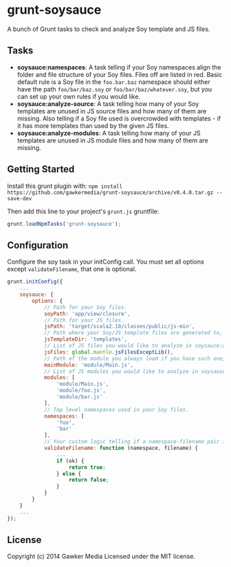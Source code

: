 # grunt-soysauce

A bunch of Grunt tasks to check and analyze Soy template and JS files.

## Tasks
- **soysauce:namespaces**: A task telling if your Soy namespaces align the folder and file structure of your Soy files. Files off are listed in red. Basic default rule is a Soy file in the `foo.bar.baz` namespace should either have the path `foo/bar/baz.soy` or `foo/bar/baz/whatever.soy`, but you can set up your own rules if you would like.
- **soysauce:analyze-source**: A task telling how many of your Soy templates are unused in JS source files and how many of them are missing. Also telling if a Soy file used is overcrowded with templates - if it has more templates than used by the given JS files.
- **soysauce:analyze-modules**: A task telling how many of your JS templates are unused in JS module files and how many of them are missing.

## Getting Started
Install this grunt plugin with: `npm install https://github.com/gawkermedia/grunt-soysauce/archive/v0.4.0.tar.gz --save-dev`

Then add this line to your project's `grunt.js` gruntfile:

```javascript
grunt.loadNpmTasks('grunt-soysauce');
```

## Configuration
Configure the soy task in your initConfig call. You must set all options except `validateFilename`, that one is optional.

```javascript
grunt.initConfig({
	...
	soysauce: {
		options: {
			// Path for your Soy files.
			soyPath: 'app/view/closure',
			// Path for your JS files.
			jsPath: 'target/scala2.10/classes/public/js-min',
			// Path where your Soy/JS template files are generated to, relative to jsPath.
			jsTemplateDir: 'templates',
			// List of JS files you would like to analyze in soysauce:analyze-source task.
			jsFiles: global.mantle.jsFilesExceptLib(),
			// Path of the module you always load if you have such one, relative to jsPath.
			mainModule: 'module/Main.js',
			// List of JS modules you would like to analyze in soysauce:analyze-modules task.
			modules: [
				'module/Main.js',
				'module/foo.js',
				'module/bar.js'
			],
			// Top level namespaces used in your Soy files.
			namespaces: [
				'foo',
				'bar'
			],
			// Your custom logic telling if a namespace-filename pair is ok or not. Returns boolean.
			validateFilename: function (namespace, filename) {
				...
				if (ok) {
					return true;
				} else {
					return false;
				}
			}
		}
	}
	...
});
```

## License
Copyright (c) 2014 Gawker Media
Licensed under the MIT license.
